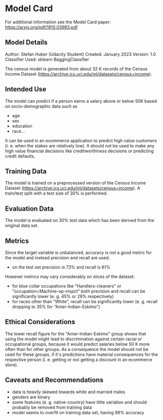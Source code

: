 # Model Card

For additional information see the Model Card paper: https://arxiv.org/pdf/1810.03993.pdf

## Model Details

Author: Stefan Huber (Udacity Student)
Created: January 2023
Version: 1.0
Classifier Used: sklearn BaggingClassifier

The census model is generated from about 32 K records of the Census Income Dataset (https://archive.ics.uci.edu/ml/datasets/census+income).

## Intended Use

The model can predict if a person earns a salary above or below 50K based on socio-demographic data such as

- age
- sex
- education
- race...

It can be used in an ecommerce application to predict high value customers (i. e. when the stakes are relatively low).
It should not be used to make any high value financial decisions like creditworthiness decisions or predicting credit defaults.

## Training Data

The model is trained on a preprocessed version of the Census Income Dataset (https://archive.ics.uci.edu/ml/datasets/census+income). A train/test split with a test size of 30% is performed.

## Evaluation Data

The model is evaluated on 30% test data which has been derived from the original data set.

## Metrics

Since the target variable is unbalanced, accuracy is not a good metric for the model and instead precision and recall are used.

- on the test set precision is 73% and recall is 61%

However metrics may vary considerably on slices of the dataset:

- for blue collar occupations like "Handlers-cleaners" or "occupation=Machine-op-inspct" both precision and recall can be significantly lower (e. g. 45% or 29% respectively)
- for races other than "White", recall can be significantly lower (e. g. recall dropping to 35% for "Amer-Indian-Eskimo")

## Ethical Considerations

The lower recall figure for the "Amer-Indian-Eskimo" group shows that using the model might lead to discrimination against certain racial or occupational groups, because it would predict salaries below 50 K more often than for other groups.
As a consequence the model should not be used for these groups, if it's predictions have material consequences for the respective person (i. e. getting or not getting a discount in an ecommerce store).

## Caveats and Recommendations

- data is heavily skewed towards white and married males
- genders are binary
- some features (e. g. native-country) have little variation and should probably be removed from training data
- model seems to overfit on training data set, having 99% accuracy
